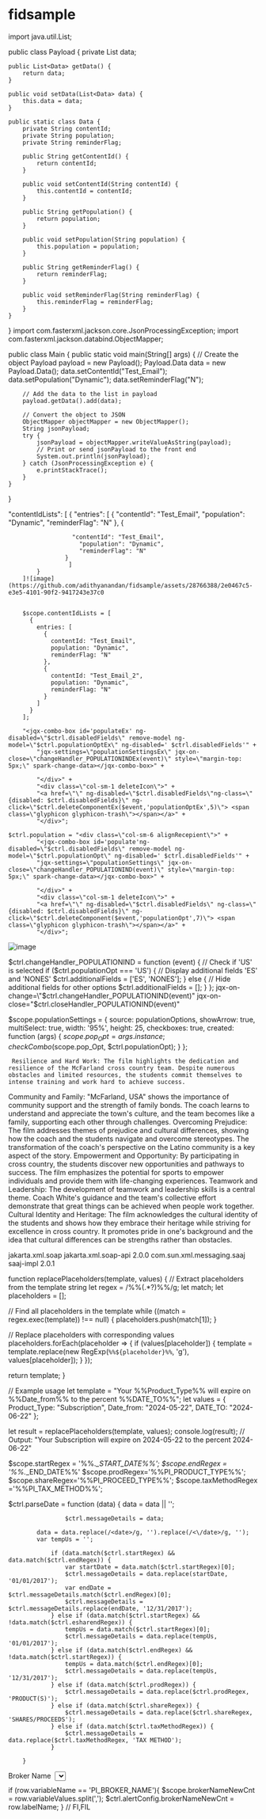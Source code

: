 # fidsample
import java.util.List;

public class Payload {
    private List<Data> data;

    public List<Data> getData() {
        return data;
    }

    public void setData(List<Data> data) {
        this.data = data;
    }

    public static class Data {
        private String contentId;
        private String population;
        private String reminderFlag;

        public String getContentId() {
            return contentId;
        }

        public void setContentId(String contentId) {
            this.contentId = contentId;
        }

        public String getPopulation() {
            return population;
        }

        public void setPopulation(String population) {
            this.population = population;
        }

        public String getReminderFlag() {
            return reminderFlag;
        }

        public void setReminderFlag(String reminderFlag) {
            this.reminderFlag = reminderFlag;
        }
    }
}
import com.fasterxml.jackson.core.JsonProcessingException;
import com.fasterxml.jackson.databind.ObjectMapper;

public class Main {
    public static void main(String[] args) {
        // Create the object
        Payload payload = new Payload();
        Payload.Data data = new Payload.Data();
        data.setContentId("Test_Email");
        data.setPopulation("Dynamic");
        data.setReminderFlag("N");

        // Add the data to the list in payload
        payload.getData().add(data);

        // Convert the object to JSON
        ObjectMapper objectMapper = new ObjectMapper();
        String jsonPayload;
        try {
            jsonPayload = objectMapper.writeValueAsString(payload);
            // Print or send jsonPayload to the front end
            System.out.println(jsonPayload);
        } catch (JsonProcessingException e) {
            e.printStackTrace();
        }
    }
}



 "contentIdLists": [
            {
                "entries": [
                    {
                        "contentId": "Test_Email",
                        "population": "Dynamic",
                        "reminderFlag": "N"
                    },
                    {
                       
                      "contentId": "Test_Email",
                        "population": "Dynamic",
                        "reminderFlag": "N"
                    }
                     ]
            }
        ]![image](https://github.com/adithyanandan/fidsample/assets/28766388/2e0467c5-e3e5-4101-90f2-9417243e37c0


        $scope.contentIdLists = [
          {
            entries: [
              {
                contentId: "Test_Email",
                population: "Dynamic",
                reminderFlag: "N"
              },
              {
                contentId: "Test_Email_2",
                population: "Dynamic",
                reminderFlag: "N"
              }
            ]
          }
        ];

        "<jqx-combo-box id='populateEx' ng-disabled=\"$ctrl.disabledFields\" remove-model ng-model=\"$ctrl.populationOptEx\" ng-disabled=' $ctrl.disabledFields'" +
			"jqx-settings=\"populationSettingsEx\" jqx-on-close=\"changeHandler_POPULATIONINDEx(event)\" style=\"margin-top: 5px;\" spark-change-data></jqx-combo-box>" +

			"</div>" +
			"<div class=\"col-sm-1 deleteIcon\">" +
			"<a href=\"\" ng-disabled=\"$ctrl.disabledFields\"ng-class=\"{disabled: $ctrl.disabledFields}\" ng-click=\"$ctrl.deleteComponentEx($event,'populationOptEx',5)\"> <span class=\"glyphicon glyphicon-trash\"></span></a>" +
			"</div>";

	$ctrl.population = "<div class=\"col-sm-6 alignRecepient\">" +
			"<jqx-combo-box id='populate'ng-disabled=\"$ctrl.disabledFields\" remove-model ng-model=\"$ctrl.populationOpt\" ng-disabled=' $ctrl.disabledFields'" +
			"jqx-settings=\"populationSettings\" jqx-on-close=\"changeHandler_POPULATIONIND(event)\" style=\"margin-top: 5px;\" spark-change-data></jqx-combo-box>" +

			"</div>" +
			"<div class=\"col-sm-1 deleteIcon\">" +
			"<a href=\"\" ng-disabled=\"$ctrl.disabledFields\" ng-class=\"{disabled: $ctrl.disabledFields}\" ng-click=\"$ctrl.deleteComponent($event,'populationOpt',7)\"> <span class=\"glyphicon glyphicon-trash\"></span></a>" +
			"</div>";
   ![image](https://github.com/adithyanandan/fidsample/assets/28766388/3fdd215f-eb14-4a96-85a0-3f0907eb6277)

   $ctrl.changeHandler_POPULATIONIND = function (event) {
    // Check if 'US' is selected
    if ($ctrl.populationOpt === 'US') {
        // Display additional fields 'ES' and 'NONES'
        $ctrl.additionalFields = ['ES', 'NONES'];
    } else {
        // Hide additional fields for other options
        $ctrl.additionalFields = [];
    }
};
jqx-on-change=\"$ctrl.changeHandler_POPULATIONIND(event)\" jqx-on-close=\"$ctrl.closeHandler_POPULATIONIND(event)\"

 $scope.populationSettings = {
			   source: populationOptions,
			   showArrow: true,
			   multiSelect: true,
			   width: '95%',
			   height: 25,
			   checkboxes: true,
			   created: function (args) {
				   $scope.pop_Opt = args.instance;
				   checkCombo($scope.pop_Opt, $ctrl.populationOpt);
			   }
		   };

     Resilience and Hard Work: The film highlights the dedication and resilience of the McFarland cross country team. Despite numerous obstacles and limited resources, the students commit themselves to intense training and work hard to achieve success.
Community and Family: "McFarland, USA" shows the importance of community support and the strength of family bonds. The coach learns to understand and appreciate the town's culture, and the team becomes like a family, supporting each other through challenges.
Overcoming Prejudice: The film addresses themes of prejudice and cultural differences, showing how the coach and the students navigate and overcome stereotypes. The transformation of the coach's perspective on the Latino community is a key aspect of the story.
Empowerment and Opportunity: By participating in cross country, the students discover new opportunities and pathways to success. The film emphasizes the potential for sports to empower individuals and provide them with life-changing experiences.
Teamwork and Leadership: The development of teamwork and leadership skills is a central theme. Coach White's guidance and the team's collective effort demonstrate that great things can be achieved when people work together.
Cultural Identity and Heritage: The film acknowledges the cultural identity of the students and shows how they embrace their heritage while striving for excellence in cross country. It promotes pride in one's background and the idea that cultural differences can be strengths rather than obstacles.


<dependency>
    <groupId>jakarta.xml.soap</groupId>
    <artifactId>jakarta.xml.soap-api</artifactId>
    <version>2.0.0</version>
</dependency>
<dependency>
    <groupId>com.sun.xml.messaging.saaj</groupId>
    <artifactId>saaj-impl</artifactId>
    <version>2.0.1</version>
</dependency>


function replacePlaceholders(template, values) {
  // Extract placeholders from the template string
  let regex = /%%(.*?)%%/g;
  let match;
  let placeholders = [];

  // Find all placeholders in the template
  while ((match = regex.exec(template)) !== null) {
    placeholders.push(match[1]);
  }

  // Replace placeholders with corresponding values
  placeholders.forEach(placeholder => {
    if (values[placeholder]) {
      template = template.replace(new RegExp(`%%${placeholder}%%`, 'g'), values[placeholder]);
    }
  });

  return template;
}

// Example usage
let template = "Your %%Product_Type%% will expire on %%Date_from%% to the percent %%DATE_TO%%";
let values = {
  Product_Type: "Subscription",
  Date_from: "2024-05-22",
  DATE_TO: "2024-06-22"
};

let result = replacePlaceholders(template, values);
console.log(result); // Output: "Your Subscription will expire on 2024-05-22 to the percent 2024-06-22"

$scope.startRegex = '%%.*_START_DATE%%';
							$scope.endRegex = '%%.*_END_DATE%%'
							$scope.prodRegex='%%PI_PRODUCT_TYPE%%';
							$scope.shareRegex='%%PI_PROCEED_TYPE%%';
							$scope.taxMethodRegex ='%%PI_TAX_METHOD%%';


$ctrl.parseDate = function (data) {
			data = data || '';
				
					$ctrl.messageDetails = data;
				
			data = data.replace(/<date>/g, '').replace(/<\/date>/g, '');
			var tempUs = '';
			
				if (data.match($ctrl.startRegex) && data.match($ctrl.endRegex)) {
					var startDate = data.match($ctrl.startRegex)[0];
					$ctrl.messageDetails = data.replace(startDate, '01/01/2017');
					var endDate = $ctrl.messageDetails.match($ctrl.endRegex)[0];
					$ctrl.messageDetails = $ctrl.messageDetails.replace(endDate, '12/31/2017');
				} else if (data.match($ctrl.startRegex) && !data.match($ctrl.esharendRegex)) {
					tempUs = data.match($ctrl.startRegex)[0];
					$ctrl.messageDetails = data.replace(tempUs, '01/01/2017');
				} else if (data.match($ctrl.endRegex) && !data.match($ctrl.startRegex)) {
					tempUs = data.match($ctrl.endRegex)[0];
					$ctrl.messageDetails = data.replace(tempUs, '12/31/2017');
				} else if (data.match($ctrl.prodRegex)) {
					$ctrl.messageDetails = data.replace($ctrl.prodRegex, 'PRODUCT(S)');
				} else if (data.match($ctrl.shareRegex)) {
					$ctrl.messageDetails = data.replace($ctrl.shareRegex, 'SHARES/PROCEEDS');
				} else if (data.match($ctrl.taxMethodRegex)) {
					$ctrl.messageDetails = data.replace($ctrl.taxMethodRegex, 'TAX METHOD');
				}
			
		}
<div style="margin: 10px 0px 10px 0px;" ng-if="($ctrl.templateTypeCode == 'D' || $ctrl.templateTypeCode == 'F')">
				<label class="font-thin">Broker Name&nbsp;</label>  <select ng-model="$ctrl.alertConfig.brokerNameNewCnt" ng-options="c for c in brokerNameNewCnt"></select>
			</div>
   if (row.variableName == 'PI_BROKER_NAME'){
                                            $scope.brokerNameNewCnt = row.variableValues.split(',');
                                            $ctrl.alertConfig.brokerNameNewCnt = row.labelName;
                                        } // FI,FIL
